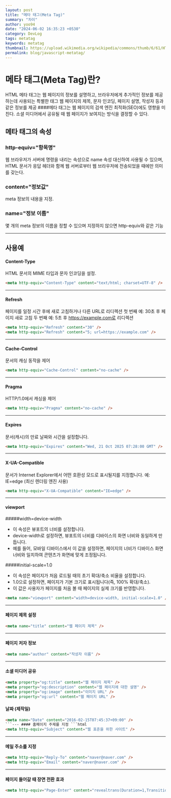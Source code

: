```yaml
---
layout: post
title: "메타 태그(Meta Tag)"
summary: "차이"
author: yoo94
date: "2024-06-02 16:35:23 +0530"
category: DevLog
tags: metatag
keywords: metatag
thumbnail: https://upload.wikimedia.org/wikipedia/commons/thumb/6/61/HTML5_logo_and_wordmark.svg/120px-HTML5_logo_and_wordmark.svg.png
permalink: blog/javascript-metatag/
---
```


# 메타 태그(Meta Tag)란?

HTML 메타 태그는 웹 페이지의 정보를 설명하고, 브라우저에게 추가적인 정보를 제공하는데 사용되는 특별한 태그
웹 페이지의 제목, 문자 인코딩, 페이지 설명, 작성자 등과 같은 정보를 제공 ####메타 태그는 웹 페이지의 검색 엔진 최적화(SEO)에도 영향을 미친다.
소셜 미디어에서 공유될 때 웹 페이지가 보여지는 방식을 결정할 수 있다.

## 메타 태그의 속성

### http-equiv="항목명"

웹 브라우저가 서버에 명령을 내리는 속성으로 name 속성 대신하여 사용될 수 있으며,
HTML 문서가 응답 헤더와 함께 웹 서버로부터 웹 브라우저에 전송되었을 때에만 의미를 갖는다.

### content="정보값"

meta 정보의 내용을 지정.

### name="정보 이름"

몇 개의 meta 정보의 이름을 정할 수 있으며 지정하지 않으면 http-equiv와 같은 기능

---

## 사용예

#### Content-Type

HTML 문서의 MIME 타입과 문자 인코딩을 설정.

```html
<meta http-equiv="Content-Type" content="text/html; charset=UTF-8" />
```

---

#### Refresh

페이지를 일정 시간 후에 새로 고침하거나 다른 URL로 리디렉션
첫 번째 예: 30초 후 페이지 새로 고침
두 번째 예: 5초 후 https://example.com로 리디렉션

```html
<meta http-equiv="Refresh" content="30" />
<meta http-equiv="Refresh" content="5; url=https://example.com" />
```

---

#### Cache-Control

문서의 캐싱 동작을 제어

```html
<meta http-equiv="Cache-Control" content="no-cache" />
```

---

#### Pragma

HTTP/1.0에서 캐싱을 제어

```html
<meta http-equiv="Pragma" content="no-cache" />
```

---

#### Expires

문서(캐시)의 만료 날짜와 시간을 설정합니다.

```html
<meta http-equiv="Expires" content="Wed, 21 Oct 2025 07:28:00 GMT" />
```

---

#### X-UA-Compatible

문서가 Internet Explorer에서 어떤 호환성 모드로 표시될지를 지정합니다.
예: IE=edge (최신 렌더링 엔진 사용)

```html
<meta http-equiv="X-UA-Compatible" content="IE=edge" />
```

---

#### viewport

#####width=device-width

- 이 속성은 뷰포트의 너비를 설정합니다.
- device-width로 설정하면, 뷰포트의 너비를 디바이스의 화면 너비와 동일하게 만듭니다.
- 예를 들어, 모바일 디바이스에서 이 값을 설정하면, 페이지의 너비가 디바이스 화면 너비와 일치하여 콘텐츠가 화면에 맞게 조정됩니다.

#####initial-scale=1.0

- 이 속성은 페이지가 처음 로드될 때의 초기 확대/축소 비율을 설정합니다.
- 1.0으로 설정하면, 페이지가 기본 크기로 표시됩니다(즉, 100% 확대/축소).
- 이 값은 사용자가 페이지를 처음 볼 때 페이지의 실제 크기를 반영합니다.

```html
<meta name="viewport" content="width=device-width, initial-scale=1.0" />
```

---

#### 페이지 제목 설정

```html
<meta name="title" content="웹 페이지 제목" />
```

---

#### 페이지 저자 정보

```html
<meta name="author" content="작성자 이름" />
```

---

#### 소셜 미디어 공유

```html
<meta property="og:title" content="웹 페이지 제목" />
<meta property="og:description" content="웹 페이지에 대한 설명" />
<meta property="og:image" content="이미지 URL" />
<meta property="og:url" content="웹 페이지 URL" />
```

#### 날짜 (제작일)

````html
<meta name="Date" content="2016-02-15T07:45:37+09:00" />
```--- #### 홈페이지 주제를 지정 ```html
<meta http-equiv="Subject" content="웹 표준을 위한 사이트" />
````

---

#### 메일 주소를 지정

```html
<meta http-equiv="Reply-To" content="naver@naver.com" />
<meta http-equiv="Email" content="naver@naver.com" />
```

---

#### 페이지 들어갈 때 장면 전환 효과

```html
<meta http-equiv="Page-Enter" content="revealtrans(Duration=1,Transition=12)" />
```
